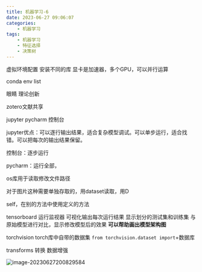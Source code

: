 ```yaml
---
title: 机器学习-6
date: 2023-06-27 09:06:07
categories:
	- 机器学习
tags: 
	- 机器学习
	- 特征选择
	- 决策树
---
```

虚拟环境配置 安装不同的库 显卡是加速器，多个GPU，可以并行运算

conda env list

眼睛 理论创新

zotero文献共享

jupyter pycharm 控制台

jupyter优点：可以逐行输出结果，适合复杂模型调试。可以单步运行，适合找错。可以把每次的输出结果保留。

控制台：逐步运行

pycharm：运行全部，

os库用于读取修改文件路径

对于图片这种需要单独存取的，用dataset读取，用D

self，在别的方法中使用定义的方法

tensorboard 运行监视器 可视化输出每次运行结果 显示划分的测试集和训练集 与原始模型进行对比，显示修改模型后的效果 **可以帮助画出模型架构图**

torchvision torch库中自带的数据集 `from torchvision.dataset import`+数据库

transforms 转换 数据增强 

![image-20230627200829584](C:\Users\翁鹏通\AppData\Roaming\Typora\typora-user-images\image-20230627200829584.png)

